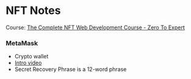 # NFT Notes
Course: [The Complete NFT Web Development Course - Zero To Expert](https://www.udemy.com/course/the-complete-nft-web-developer-course-zero-to-professional/)

### MetaMask
- Crypto wallet
- [Intro video](https://www.youtube.com/watch?v=YVgfHZMFFFQ&t=4s&ab_channel=MetaMask)
- Secret Recovery Phrase is a 12-word phrase
